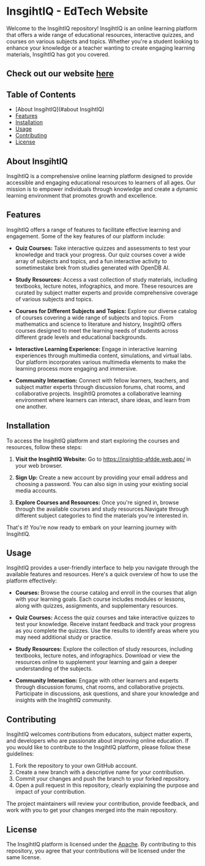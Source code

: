 # InsgihtIQ - EdTech Website

Welcome to the InsgihtIQ repository! InsgihtIQ is an online learning platform that offers a wide range of educational resources, interactive quizzes, and courses on various subjects and topics. Whether you're a student looking to enhance your knowledge or a teacher wanting to create engaging learning materials, InsgihtIQ has got you covered.

## Check out our website [here](https://insightiq03-pj7on7j4g-poulavbhowmick03.vercel.app/)
## Table of Contents

- [About InsgihtIQ](#about InsgihtIQ)
- [Features](#features)
- [Installation](#installation)
- [Usage](#usage)
- [Contributing](#contributing)
- [License](#license)

## About InsgihtIQ
 InsgihtIQ is a comprehensive online learning platform designed to provide accessible and engaging educational resources to learners of all ages. Our mission is to empower individuals through knowledge and create a dynamic learning environment that promotes growth and excellence.

## Features
 InsgihtIQ offers a range of features to facilitate effective learning and engagement. Some of the key features of our platform include:

- **Quiz Courses:** Take interactive quizzes and assessments to test your knowledge and track your progress. Our quiz courses cover a wide array of subjects and topics,  and a fun interactive activity to sometimestake brek from studies generated with OpenDB AI.

- **Study Resources:** Access a vast collection of study materials, including textbooks, lecture notes, infographics, and more. These resources are curated by subject matter experts and provide comprehensive coverage of various subjects and topics.

- **Courses for Different Subjects and Topics:** Explore our diverse catalog of courses covering a wide range of subjects and topics. From mathematics and science to literature and history, InsgihtIQ offers courses designed to meet the learning needs of students across different grade levels and educational backgrounds.

- **Interactive Learning Experience:** Engage in interactive learning experiences through multimedia content, simulations, and virtual labs. Our platform incorporates various multimedia elements to make the learning process more engaging and immersive.

- **Community Interaction:** Connect with fellow learners, teachers, and subject matter experts through discussion forums, chat rooms, and collaborative projects. InsgihtIQ promotes a collaborative learning environment where learners can interact, share ideas, and learn from one another.

## Installation

To access the InsgihtIQ platform and start exploring the courses and resources, follow these steps:

1. **Visit the InsgihtIQ Website:** Go to https://insightiq-afdde.web.app/ in your web browser.

2. **Sign Up:** Create a new account by providing your email address and choosing a password. You can also sign in using your existing social media accounts.

3. **Explore Courses and Resources:** Once you're signed in, browse through the available courses and study resources.Navigate through different subject categories to find the materials you're interested in.

That's it! You're now ready to embark on your learning journey with InsgihtIQ.

## Usage
 InsgihtIQ provides a user-friendly interface to help you navigate through the available features and resources. Here's a quick overview of how to use the platform effectively:

- **Courses:** Browse the course catalog and enroll in the courses that align with your learning goals. Each course includes modules or lessons, along with quizzes, assignments, and supplementary resources.

- **Quiz Courses:** Access the quiz courses and take interactive quizzes to test your knowledge. Receive instant feedback and track your progress as you complete the quizzes. Use the results to identify areas where you may need additional study or practice.

- **Study Resources:** Explore the collection of study resources, including textbooks, lecture notes, and infographics. Download or view the resources online to supplement your learning and gain a deeper understanding of the subjects.

- **Community Interaction:** Engage with other learners and experts through discussion forums, chat rooms, and collaborative projects. Participate in discussions, ask questions, and share your knowledge and insights with the InsgihtIQ community.

## Contributing
 InsgihtIQ welcomes contributions from educators, subject matter experts, and developers who are passionate about improving online education. If you would like to contribute to the InsgihtIQ platform, please follow these guidelines:

1. Fork the repository to your own GitHub account.
2. Create a new branch with a descriptive name for your contribution.
3. Commit your changes and push the branch to your forked repository.
4. Open a pull request in this repository, clearly explaining the purpose and impact of your contribution.

The project maintainers will review your contribution, provide feedback, and work with you to get your changes merged into the main repository.

## License

The InsgihtIQ platform is licensed under the [Apache](LICENSE). By contributing to this repository, you agree that your contributions will be licensed under the same license.
